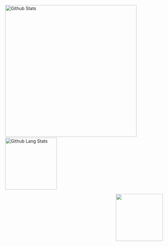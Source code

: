 <img src="https://github-readme-stats.vercel.app/api?username=lucpena&show_icons=true" alt="Github Stats" width="420"/>&nbsp;<img src="https://github-readme-stats.vercel.app/api/top-langs/?username=lucpena&layout=compact" alt="Github Lang Stats" height="165">

<img src="https://github.githubassets.com/images/mona-whisper.gif" width="150" align="right">


<!--
**lucpena/lucpena** is a ✨ _special_ ✨ repository because its `README.md` (this file) appears on your GitHub profile.

Here are some ideas to get you started:

- 🔭 I’m currently working on ...
- 🌱 I’m currently learning ...
- 👯 I’m looking to collaborate on ...
- 🤔 I’m looking for help with ...
- 💬 Ask me about ...
- 📫 How to reach me: ...
- 😄 Pronouns: ...
- ⚡ Fun fact: ...
-->
